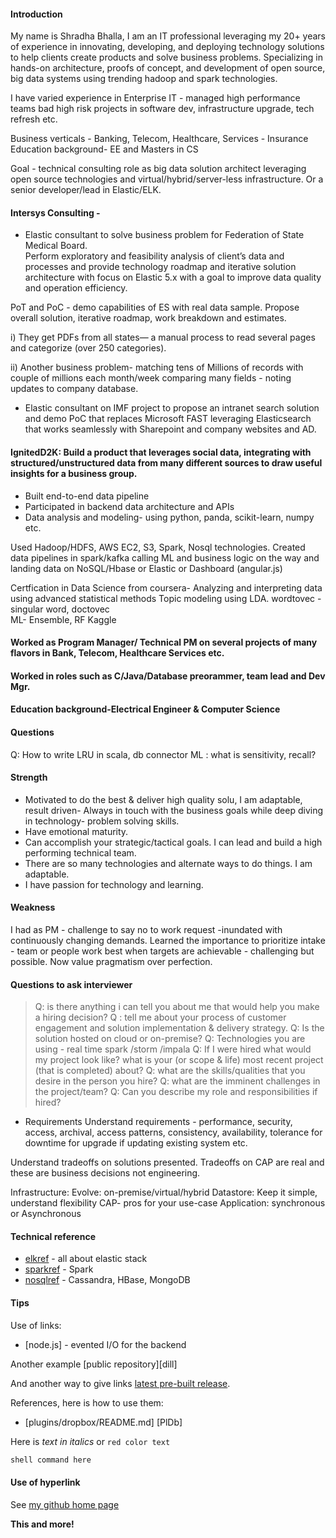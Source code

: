 #### Introduction
My name is Shradha Bhalla, I am an IT professional leveraging  my 20+ years of experience in innovating, developing, and deploying technology solutions to help clients create products and solve business problems. Specializing in hands-on architecture, proofs of concept, and development of open source, big data systems using trending hadoop and spark technologies. 

I have varied experience in Enterprise IT - managed high performance teams bad high risk projects in software dev, infrastructure upgrade, tech refresh etc.

Business verticals - Banking, Telecom, Healthcare, Services - Insurance
Education background- EE and Masters in CS

Goal - technical consulting role as big data solution architect leveraging open source technologies and virtual/hybrid/server-less infrastructure.    Or a senior developer/lead in Elastic/ELK.


#### Intersys Consulting - 
* Elastic consultant to solve business problem for Federation of State Medical Board.  
Perform exploratory and feasibility analysis of client’s data and processes and provide technology roadmap and iterative solution architecture with focus on Elastic 5.x with a goal to improve data quality and operation efficiency.

PoT and PoC - demo capabilities of ES with real data sample.  Propose overall solution, iterative roadmap, work breakdown and estimates.

i) They get PDFs from all states— a manual process to read several pages and categorize (over 250 categories).

ii) Another business problem- matching tens of Millions of records with couple of millions each month/week comparing many fields - noting updates to company database.

* Elastic consultant on IMF project to propose an intranet search solution and demo PoC that replaces Microsoft FAST leveraging Elasticsearch that works seamlessly with Sharepoint and company websites and AD. 

#### IgnitedD2K:  Build a product that leverages social data, integrating with structured/unstructured data from many different sources to draw useful insights for a business group.
* Built end-to-end data pipeline 
* Participated in backend data architecture and APIs
* Data analysis and modeling- using python, panda, scikit-learn, numpy etc.  

Used Hadoop/HDFS, AWS EC2, S3, Spark, Nosql technologies. 
Created data pipelines in spark/kafka calling ML and business logic on the way and landing data on NoSQL/Hbase or Elastic or Dashboard (angular.js)

Certfication in Data Science from coursera-
Analyzing and interpreting data using advanced statistical methods
Topic modeling using LDA. wordtovec - singular word, doctovec  
ML- Ensemble, RF
Kaggle

#### Worked as Program Manager/ Technical PM on several projects of many flavors in Bank, Telecom, Healthcare Services etc.

#### Worked in roles such as C/Java/Database preorammer, team lead and Dev Mgr.

#### Education background-Electrical Engineer & Computer Science 


#### Questions
Q: How to write LRU in scala, db connector
ML : what is sensitivity, recall?


#### Strength
- Motivated to do the best & deliver high quality solu, I am adaptable, result driven- Always in
touch with the business goals while deep diving in technology- problem solving skills.
- Have emotional maturity.
- Can accomplish your strategic/tactical goals. I can lead and build a high performing technical team.
- There are so many technologies and alternate ways to do things. I am adaptable.
- I have passion for technology and learning. 

#### Weakness
I had as PM - challenge to say no to work request -inundated with continuously changing demands. Learned the importance to prioritize intake - team or people work best when targets are achievable - challenging but possible.
Now value pragmatism over perfection.

#### Questions to ask interviewer

> Q: is there anything i can tell you about me that would help you make a hiring decision?
> Q : tell me about your process of customer engagement and solution implementation & delivery strategy.
> Q: Is the solution hosted on cloud or on-premise?
> Q: Technologies you are using - real time spark /storm /impala
> Q: If I were hired what would my project look like? what is your (or scope & life) most recent project (that is completed) about?
> Q: what are the skills/qualities that you desire in the person you hire?
> Q: what are the imminent challenges in the project/team?
> Q: Can you describe my role and responsibilities if hired?

* Requirements
Understand requirements - performance, security, access, archival, access patterns, consistency, availability, tolerance for downtime for upgrade if updating existing system etc.

Understand tradeoffs on solutions presented. Tradeoffs on CAP are real and these are business decisions not engineering.


Infrastructure: Evolve: on-premise/virtual/hybrid
Datastore: Keep it simple, understand flexibility CAP- pros for your use-case
Application: synchronous or Asynchronous



#### Technical reference
* [elkref] - all about elastic stack
* [sparkref] - Spark
* [nosqlref] - Cassandra, HBase, MongoDB


#### Tips

Use of links:

* [node.js] - evented I/O for the backend

Another example [public repository][dill]

And another way to give links [latest pre-built release](https://github.com/joemccann/dillinger/releases).

References, here is how to use them:

* [plugins/dropbox/README.md] [PlDb]

Here is  _text in italics_ or  `red color text`

```sh
shell command here
```

#### Use of hyperlink

See [my github home page](https://github.com/shradhatx/reference/blob/master/README.md)

**This and more!**

[//]: # (These are reference links used in the body of this note and get stripped out when the markdown processor does its job. There is no need to format nicely because it shouldn't be seen. Thanks SO - http://stackoverflow.com/questions/4823468/store-comments-in-markdown-syntax)

   [elkref]: <https://github.com/shradhatx/reference/elkdoc>
   [sparkref]: <https://github.com/shradhatx/reference/elkdoc>
   [nosqlref]: <https://github.com/shradhatx/reference/nosqldoc>















